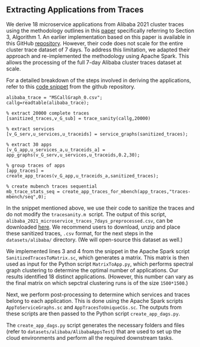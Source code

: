 ## Extracting Applications from Traces

We derive 18 microservice applications from Alibaba 2021 cluster traces using the methodology outlines in this [paper](https://ieeexplore.ieee.org/stamp/stamp.jsp?tp=&arnumber=9774016) specifically referring to Section 3, Algorithm 1. An earlier implementation based on this paper is available in this GitHub [repository](https://github.com/mSvcBench/muBench/tree/main/examples/Alibaba/Matlab). However, their code does not scale for the entire cluster trace dataset of 7 days. To address this limitation, we adapted their approach and re-implemented the methodology using Apache Spark. This allows the processing of the full 7-day Alibaba cluster traces dataset at scale.

For a detailed breakdown of the steps involved in deriving the applications, refer to this [code snippet](https://github.com/mSvcBench/muBench/blob/main/examples/Alibaba/Matlab/allinone.m) from the github repository.

```
alibaba_trace = "MSCallGraph_0.csv";
callg=readtable(alibaba_trace);

% extract 20000 complete traces
[sanitized_traces,v_G_sub] = trace_sanity(callg,20000)

% extract services
[v_G_serv,u_services,u_traceids] = service_graphs(sanitized_traces);

% extract 30 apps
[v_G_app,u_services_a,u_traceids_a] = app_graphs(v_G_serv,u_services,u_traceids,0.2,30);

% group traces of apps
[app_traces] = create_app_traces(v_G_app,u_traceids_a,sanitized_traces);

% create mubench traces sequential
mb_trace_stats_seq = create_app_traces_for_mbench(app_traces,"traces-mbench/seq",0);
```

In the snippet mentioned above, we use their code to sanitize the traces and do not modify the `tracesanity.m `script. The output of this script, `alibaba_2021_microservice_traces_7days_preprocessed.csv`, can be downloaded [here](https://drive.google.com/file/d/1xfKLC2eozKtvT4hSU_ZC5XA_qtEkzHCa/view?usp=share_link). We recommend users to download, unzip and place these sanitized traces, `.csv` format, for the next steps in the `datasets/alibaba/` directory. (We will open-source this dataset as well.)


We implemented lines 3 and 4 from the snippet in the Apache Spark script `SanitizedTracesToMatrix.sc`, which generates a matrix. This matrix is then used as input for the Python script `MatrixToApp.py`, which performs spectral graph clustering to determine the optimal number of applications. Our results identified 18 distinct applications. (However, this number can vary as the final matrix on which sepctral clustering runs is of the size `1500*1500`.)

Next, we perform post-processing to determine which services and traces belong to each application. This is done using the Apache Spark scripts `AppToServiceGraphs.sc` and `AppTracesToUniqueCGs.sc`. The outputs from these scripts are then passed to the Python script `create_app_dags.py`.

The `create_app_dags.py` script generates the necessary folders and files (refer to `datasets/alibaba/AlibabaAppsTest`) that are used to set up the cloud environments and perform all the required downstream tasks.